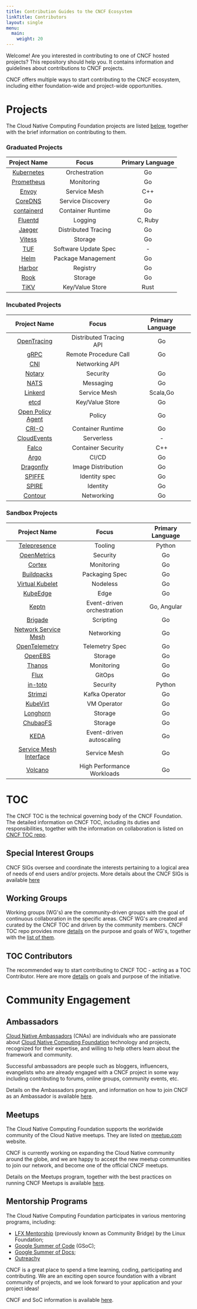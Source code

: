 ```yaml
---
title: Contribution Guides to the CNCF Ecosystem
linkTitle: Contributors
layout: single
menu:
  main:
    weight: 20
---
```


Welcome! Are you interested in contributing to one of CNCF hosted projects? This repository should help you. It contains information and guidelines about contributions to CNCF projects.

CNCF offers multiple ways to start contributing to the CNCF ecosystem, including either foundation-wide and project-wide opportunities.

Projects
========

The Cloud Native Computing Foundation projects are listed [below](content/projects/), together with the brief information on contributing to them.

### Graduated Projects

| Project Name                                | Focus                | Primary Language |
|:-------------------------------------------:|:--------------------:|:----------------:|
| [Kubernetes](content/projects/#kubernetes) |    Orchestration     |        Go        |
| [Prometheus](content/projects/#prometheus) |      Monitoring      |        Go        |
|      [Envoy](content/projects/#envoy)      |     Service Mesh     |       C++        |
|    [CoreDNS](content/projects/#coredns)    |  Service Discovery   |        Go        |
| [containerd](content/projects/#containerd) |  Container Runtime   |        Go        |
|    [Fluentd](content/projects/#fluentd)    |       Logging        |     C, Ruby      |
|     [Jaeger](content/projects/#jaeger)     | Distributed Tracing  |        Go        |
|     [Vitess](content/projects/#vitess)     |       Storage        |        Go        |
|        [TUF](content/projects/#tuf)        | Software Update Spec |        \-        |
|       [Helm](content/projects/#helm)       |  Package Management  |        Go        |
|     [Harbor](content/projects/#harbor)     |       Registry       |        Go        |
|    [Rook](content/projects/#rook)          |        Storage       |        Go        |
|     [TiKV](content/projects/#tikv)         |   Key/Value Store    |       Rust       |

### Incubated Projects

| Project Name                                              | Focus                   | Primary Language |
|:---------------------------------------------------------:|:-----------------------:|:----------------:|
|       [OpenTracing](content/projects/#opentracing)       | Distributed Tracing API |        Go        |
|              [gRPC](content/projects/#grpc)              |  Remote Procedure Call  |        Go        |
|               [CNI](content/projects/#cni)               |     Networking API      |                  |
|            [Notary](content/projects/#notary)            |        Security         |        Go        |
|              [NATS](content/projects/#nats)              |        Messaging        |        Go        |
|           [Linkerd](content/projects/#linkerd)           |      Service Mesh       |     Scala,Go     |
|              [etcd](content/projects/#etcd)              |     Key/Value Store     |        Go        |
| [Open Policy Agent](content/projects/#open-policy-agent) |         Policy          |        Go        |
|             [CRI-O](content/projects/#cri-o)             |    Container Runtime    |        Go        |
|       [CloudEvents](content/projects/#cloudevents)       |       Serverless        |        \-        |
|             [Falco](content/projects/#falco)             |   Container Security    |       C++        |
|              [Argo](content/projects/#argo)              |          CI/CD          |        Go        |
|         [Dragonfly](content/projects/#dragonfly)         |   Image Distribution    |        Go        |
|            [SPIFFE](content/projects/#spiffe)            |      Identity spec      |        Go        |
|             [SPIRE](content/projects/#spire)             |        Identity         |        Go        |
|           [Contour](content/projects/#contour)           |       Networking        |        Go        |

### Sandbox Projects

| Project Name                                                        | Focus                      | Primary Language |
|:-------------------------------------------------------------------:|:--------------------------:|:----------------:|
|           [Telepresence](content/projects/#telepresence)           |          Tooling           |      Python      |
|            [OpenMetrics](content/projects/#openmetrics)            |          Security          |        Go        |
|                 [Cortex](content/projects/#cortex)                 |         Monitoring         |        Go        |
|             [Buildpacks](content/projects/#buildpacks)             |       Packaging Spec       |        Go        |
|        [Virtual Kubelet](content/projects/#virtual-kubelet)        |          Nodeless          |        Go        |
|               [KubeEdge](content/projects/#kubeedge)               |            Edge            |        Go        |
|               [Keptn](content/projects/#keptn)                     | Event-driven orchestration |    Go, Angular   |
|                [Brigade](content/projects/#Brigade)                |         Scripting          |        Go        |
|   [Network Service Mesh](content/projects/#network-service-mesh)   |         Networking         |        Go        |
|          [OpenTelemetry](content/projects/#opentelemetry)          |       Telemetry Spec       |        Go        |
|                [OpenEBS](content/projects/#openebs)                |          Storage           |        Go        |
|                 [Thanos](content/projects/#thanos)                 |         Monitoring         |        Go        |
|                   [Flux](content/projects/#flux)                   |           GitOps           |        Go        |
|                [in-toto](content/projects/#in-toto)                |          Security          |    Python        |
|                [Strimzi](content/projects/#strimzi)                |       Kafka Operator       |        Go        |
|               [KubeVirt](content/projects/#kubevirt)               |        VM Operator         |        Go        |
|               [Longhorn](content/projects/#longhorn)               |          Storage           |        Go        |
|               [ChubaoFS](content/projects/#chubaofs)               |          Storage           |        Go        |
|                   [KEDA](content/projects/#keda)                   |  Event-driven autoscaling  |        Go        |
| [Service Mesh Interface](content/projects/#service-mesh-interface) |        Service Mesh        |        Go        |
|                [Volcano](content/projects/#volcano)                | High Performance Workloads |        Go        |

TOC
===

The CNCF TOC is the technical governing body of the CNCF Foundation. The detailed information on CNCF TOC, including its duties and responsibilities, together with the information on collaboration is listed on [CNCF TOC repo](https://github.com/cncf/toc/).

Special Interest Groups
-----------------------

CNCF SIGs oversee and coordinate the interests pertaining to a logical area of needs of end users and/or projects. More details about the CNCF SIGs is available [here](https://github.com/cncf/toc/blob/master/sigs/cncf-sigs.md)

Working Groups
--------------

Working groups (WG's) are the community-driven groups with the goal of continuous collaboration in the specific areas. CNCF WG's are created and curated by the CNCF TOC and driven by the community members. CNCF TOC repo provides more [details](https://github.com/cncf/toc/tree/master/workinggroups#cncf-working-groups) on the purpose and goals of WG's, together with the [list of them](https://github.com/cncf/toc/blob/master/README.md#working-groups).

TOC Contributors
----------------

The recommended way to start contributing to CNCF TOC - acting as a TOC Contributor. Here are more [details](https://github.com/cncf/toc/blob/master/CONTRIBUTORS.md) on goals and purpose of the initiative.

Community Engagement
====================

Ambassadors
-----------

[Cloud Native Ambassadors](https://www.cncf.io/people/ambassadors/) (CNAs) are individuals who are passionate about [Cloud Native Computing Foundation](https://www.cncf.io/) technology and projects, recognized for their expertise, and willing to help others learn about the framework and community.

Successful ambassadors are people such as bloggers, influencers, evangelists who are already engaged with a CNCF project in some way including contributing to forums, online groups, community events, etc.

Details on the Ambassadors program, and information on how to join CNCF as an Ambassador is available [here](https://github.com/cncf/ambassadors).

Meetups
-------

The Cloud Native Computing Foundation supports the worldwide community of the Cloud Native meetups. They are listed on [meetup.com](https://www.meetup.com/pro/cncf/) website.

CNCF is currently working on expanding the Cloud Native community around the globe, and we are happy to accept the new meetup communities to join our network, and become one of the official CNCF meetups.

Details on the Meetups program, together with the best practices on running CNCF Meetups is available [here](https://github.com/cncf/meetups).

Mentorship Programs
-------------------

The Cloud Native Computing Foundation participates in various mentoring programs, including:

-	[LFX Mentorship](https://github.com/cncf/mentoring/tree/master/lfx-mentorship) (previously known as Community Bridge) by the Linux Foundation;
-	[Google Summer of Code](https://github.com/cncf/mentoring/tree/master/summerofcode) (GSoC);
-	[Google Summer of Docs](https://github.com/cncf/mentoring/tree/master/seasonofdocs);
-	[Outreachy](https://github.com/cncf/mentoring/tree/master/outreachy)

CNCF is a great place to spend a time learning, coding, participating and contributing. We are an exciting open source foundation with a vibrant community of projects, and we look forward to your application and your project ideas!

CNCF and SoC information is available [here](https://github.com/cncf/soc/blob/master/README.md).
